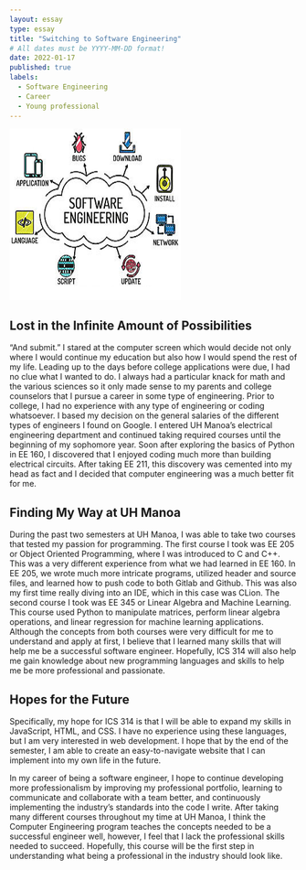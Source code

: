 ```yaml
---
layout: essay
type: essay
title: "Switching to Software Engineering"
# All dates must be YYYY-MM-DD format!
date: 2022-01-17
published: true
labels:
  - Software Engineering
  - Career
  - Young professional
---
```


<div class="text-center p-4">
  <img width="300px" src="../img/software.jpeg" class="img-thumbnail" >
</div>

## Lost in the Infinite Amount of Possibilities

“And submit.” I stared at the computer screen which would decide not only where I would continue my education but also how I would spend the rest of my life. Leading up to the days before college applications were due, I had no clue what I wanted to do. I always had a particular knack for math and the various sciences so it only made sense to my parents and college counselors that I pursue a career in some type of engineering. Prior to college, I had no experience with any type of engineering or coding whatsoever. I based my decision on the general salaries of the different types of engineers I found on Google. I entered UH Manoa’s electrical engineering department and continued taking required courses until the beginning of my sophomore year. Soon after exploring the basics of Python in EE 160, I discovered that I enjoyed coding much more than building electrical circuits. After taking EE 211, this discovery was cemented into my head as fact and I decided that computer engineering was a much better fit for me.

## Finding My Way at UH Manoa

During the past two semesters at UH Manoa, I was able to take two courses that tested my passion for programming. The first course I took was EE 205 or Object Oriented Programming, where I was introduced to C and C++. This was a very different experience from what we had learned in EE 160. In EE 205, we wrote much more intricate programs, utilized header and source files, and learned how to push code to both Gitlab and Github. This was also my first time really diving into an IDE, which in this case was CLion. The second course I took was EE 345 or Linear Algebra and Machine Learning. This course used Python to manipulate matrices, perform linear algebra operations, and linear regression for machine learning applications. Although the concepts from both courses were very difficult for me to understand and apply at first, I believe that I learned many skills that will help me be a successful software engineer. Hopefully, ICS 314 will also help me gain knowledge about new programming languages and skills to help me be more professional and passionate.

## Hopes for the Future

Specifically, my hope for ICS 314 is that I will be able to expand my skills in JavaScript, HTML, and CSS. I have no experience using these languages, but I am very interested in web development. I hope that by the end of the semester, I am able to create an easy-to-navigate website that I can implement into my own life in the future.

In my career of being a software engineer, I hope to continue developing more professionalism by improving my professional portfolio, learning to communicate and collaborate with a team better, and continuously implementing the industry’s standards into the code I write. After taking many different courses throughout my time at UH Manoa, I think the Computer Engineering program teaches the concepts needed to be a successful engineer well, however, I feel that I lack the professional skills needed to succeed. Hopefully, this course will be the first step in understanding what being a professional in the industry should look like.

